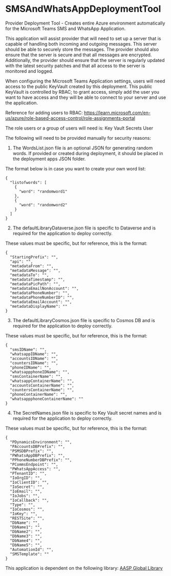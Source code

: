 # SMSAndWhatsAppDeploymentTool
Provider Deployment Tool - Creates entire Azure environment automatically for the Microsoft Teams SMS and WhatsApp Application.

This application will assist provider that will need to set up a server that is capable of handling both incoming and outgoing messages. This server should be able to securely store the messages. The provider should also ensure that the server is secure and that all messages are encrypted. Additionally, the provider should ensure that the server is regularly updated with the latest security patches and that all access to the server is monitored and logged.

When configuring the Microsoft Teams Application settings, users will need access to the public KeyVault created by this deployment. This public KeyVault is controlled by RBAC; to grant access, simply add the user you want to have access and they will be able to connect to your server and use the application.

Reference for adding users to RBAC: https://learn.microsoft.com/en-us/azure/role-based-access-control/role-assignments-portal

The role users or a group of users will need is: Key Vault Secrets User

The following will need to be provided manually for security reasons:

1. The WordsList.json file is an optional JSON for generating random words. If provided or created during deployment, it should be placed in the deployment apps JSON folder.

The format below is in case you want to create your own word list:
```
{
  "listofwords": [
    {
      "word": "randomword1"
    },
    {
      "word": "randomword2"
    }
  ]
}
```
2. The defaultLibraryDataverse.json file is specific to Dataverse and is required for the application to deploy correctly.

These values must be specific, but for reference, this is the format:
```
{
  "StartingPrefix": "",
  "api": "",
  "metadataFrom": "",
  "metadataMessage": "",
  "metadataTo": "",
  "metadataTimestamp": "",
  "metadataPicPath": "",
  "metadataEmailNonAccount": "",
  "metadataPhoneNumber": "",
  "metadataPhoneNumberID": "",
  "metadataEmailAccount": "",
  "metadataDisplayName": ""
}
```
3. The defaultLibraryCosmos.json file is specific to Cosmos DB and is required for the application to deploy correctly.

These values must be specific, but for reference, this is the format:
```
{
  "smsIDName": "",
  "whatsappIDName": "",
  "accountsIDName": "",
  "countersIDName": "",
  "phoneIDName": "",
  "whatsappphoneIDName": "",
  "smsContainerName": "",
  "whatsappContainerName": "",
  "accountsContainerName": "",
  "countersContainerName": "",
  "phoneContainerName": "",
  "whatsappphoneContainerName": ""
}
```

4. The SecretNames.json file is specific to Key Vault secret names and is required for the application to deploy correctly.

These values must be specific, but for reference, this is the format:
```
{
  "PDynamicsEnvironment": "",
  "PAccountsDBPrefix": "",
  "PSMSDBPrefix": "",
  "PWhatsAppDBPrefix": "",
  "PPhoneNumberDBPrefix": "",
  "PCommsEndpoint": "",
  "PWhatsAppAccess": "",
  "PTenantID": "",
  "IoOrgID": "",
  "IoClientID": "",
  "IoSecret": "",
  "IoEmail": "",
  "IoJobs": "",
  "IoCallback": "",
  "Type": "",
  "IoCosmos": "",
  "IoKey": "",
  "RESTSite": "",
  "DbName": "",
  "DbName1": "",
  "DbName2": "",
  "DbName3": "",
  "DbName4": "",
  "DbName5": "",
  "AutomationId": "",
  "SMSTemplate": ""
}
```

This application is dependent on the following library: [AASP Global Library](https://github.com/wrharper-AASP/AASPGlobalLibrary)
